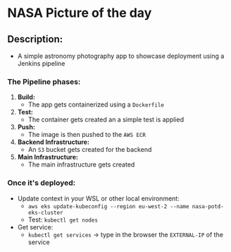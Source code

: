 # NASA Picture of the day

## Description:
- A simple astronomy photography app to showcase deployment using a Jenkins pipeline

### The Pipeline phases:
1. **Build:** 
    - The app gets containerized using a `Dockerfile`
2. **Test:**
    - The container gets created an a simple test is applied
3. **Push:**
    - The image is then pushed to the `AWS ECR`
4. **Backend Infrastructure:**
    - An `S3` bucket gets created for the backend
5. **Main Infrastructure:**
    - The main infrastructure gets created

### Once it's deployed:
- Update context in your WSL or other local environment:
    - `aws eks update-kubeconfig --region eu-west-2 --name nasa-potd-eks-cluster`
    - Test: `kubectl get nodes`
- Get service:
    - `kubectl get services` -> type in the browser the `EXTERNAL-IP` of the service